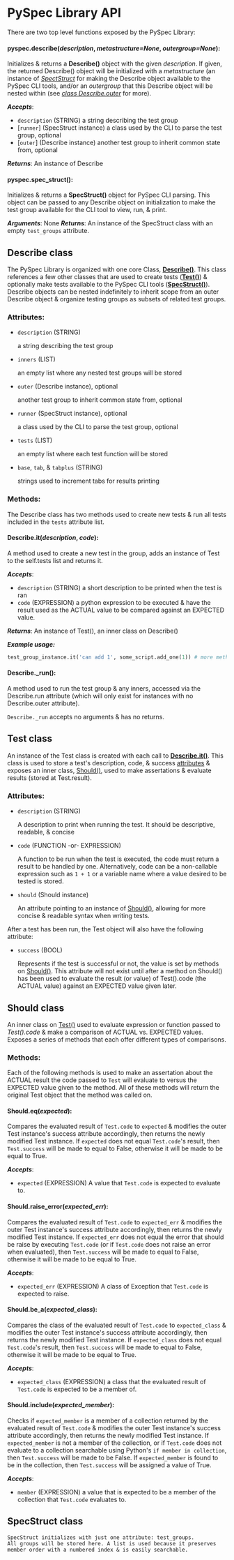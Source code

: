 PySpec Library API
==================

There are two top level functions exposed by the PySpec Library:

#### pyspec.describe(_description_, _metastructure=None_, _outergroup=None_):

Initializes & returns a **Describe()** object with the given _description_. If given,
the returned Describe() object will be initialized with a _metastructure_ (an 
instance of _[SpectStruct](#specstruct-class)_ for making the Describe object available 
to the PySpec CLI tools, and/or an _outergroup_ that this Describe object will be 
nested within (see _[class Describe.outer](#describe-class)_ for more).

_**Accepts**_:

- `description` (STRING) a string describing the test group
- [`runner`] \(SpecStruct instance) a class used by the CLI to parse the test group, optional
- [`outer`] \(Describe instance) another test group to inherit common state from, optional

_**Returns**_: An instance of Describe

#### pyspec.spec_struct():

Initializes & returns a **SpecStruct()** object for PySpec CLI parsing. This 
object can be passed to any Describe object on initialization to make the test
group available for the CLI tool to view, run, & print.

_**Arguments**_: None
_**Returns**_: An instance of the SpecStruct class with an empty `test_groups` attribute.


Describe class
--------------

The PySpec Library is organized with one core Class, **[Describe()](#describe-class)**. 
This class references a few other classes that are used to create tests 
(**[Test()](#test-class)**) & optionally make tests available to the PySpec CLI tools 
(**[SpecStruct()](#specstruct-class)**). Describe objects can be nested indefinitely 
to inherit scope from an outer Describe object & organize testing groups as subsets of 
related test groups. 


### Attributes:

- `description` (STRING)

  a string describing the test group

- `inners` (LIST)			

  an empty list where any nested test groups will be stored

- `outer` (Describe instance), optional

  another test group to inherit common state from, optional
  
- `runner` (SpecStruct instance), optional 
  
  a class used by the CLI to parse the test group, optional

- `tests` (LIST)			

  an empty list where each test function will be stored

- `base`, `tab`, & `tabplus` (STRING)		
  
  strings used to increment tabs for results printing


### Methods:

The Describe class has two methods used to create new tests & run all tests 
included in the `tests` attribute list.

#### Describe.it(_description_, _code_):

A method used to create a new test in the group, adds an instance of Test to
the self.tests list and returns it.

_**Accepts**_:

- `description` (STRING) a short description to be printed when the test is ran
- `code` (EXPRESSION) a python expression to be executed & have the result used as 
the ACTUAL value to be compared against an EXPECTED value.

_**Returns**_: An instance of Test(), an inner class on Describe()

_**Example usage:**_

```python
test_group_instance.it('can add 1', some_script.add_one(1)) # more methods follow...
```

#### Describe.\_run():

A method used to run the test group & any inners, accessed via the 
Describe.run attribute (which will only exist for instances with no
Describe.outer attribute).

`Describe._run` accepts no arguments & has no returns.


Test class
----------

An instance of the Test class is created with each call to 
**[Describe.it()](describeitdescription-code)**. This class is used to store a 
test's description, code, & success [attributes](#test-attributes) & exposes an 
inner class, [Should()](#should-class), used to make assertations & evaluate 
results (stored at Test.result).

### Attributes:

- `description` (STRING) 

  A description to print when running the test. It should be descriptive, 
  readable, & concise

- `code` (FUNCTION -or- EXPRESSION)

  A function to be run when the test is executed, the code must return a result 
  to be handled by one. Alternatively, code can be a non-callable expression such as 
  `1 + 1` or a variable name where a value desired to be tested is stored.

- `should` (Should instance)

  An attribute pointing to an instance of [Should()](#should-class), allowing for more
  concise & readable syntax when writing tests.

After a test has been run, the Test object will also have the following attribute: 

- `success` (BOOL)

  Represents if the test is successful or not, the value is set by methods on 
  [Should()](#should-class). This attribute will not exist until after a method on Should()
  has been used to evaluate the result (or value) of Test().code (the ACTUAL value) against 
  an EXPECTED value given later.


Should class
------------

An inner class on [Test()](#test-class) used to evaluate expression or function passed to 
_Test().code_ & make a comparison of ACTUAL vs. EXPECTED values. Exposes a series of methods 
that each offer different types of comparisons.

### Methods:

Each of the following methods is used to make an assertation about the ACTUAL result the code 
passed to `Test` will evaluate to versus the EXPECTED value given to the method. All of these 
methods will return the original Test object that the method was called on.

#### Should.eq(_expected_):

Compares the evaluated result of `Test.code` to `expected` & modifies the outer Test 
instance's success attribute accordingly, then returns the newly modified Test instance. If 
`expected` does not equal `Test.code`'s result, then `Test.success` will be made to equal 
to False, otherwise it will be made to be equal to True.

_**Accepts**_:

- `expected` (EXPRESSION) A value that `Test.code` is expected to evaluate to.

#### Should.raise\_error(_expected\_err_):

Compares the evaluated result of `Test.code` to `expected_err` & modifies the outer Test 
instance's success attribute accordingly, then returns the newly modified Test instance. 
If `expected_err` does not equal the error that should be raise by executing `Test.code` 
(or if `Test.code` does not raise an error when evaluated), then `Test.success` will be 
made to equal to False, otherwise it will be made to be equal to True.

_**Accepts**_:

- `expected_err` (EXPRESSION) A class of Exception that `Test.code` is expected to raise.

#### Should.be\_a(_expected\_class_):

Compares the class of the evaluated result of `Test.code` to `expected_class` & modifies the 
outer Test instance's success attribute accordingly, then returns the newly modified Test 
instance. If `expected_class` does not equal `Test.code`'s result, then `Test.success` will 
be made to equal to False, otherwise it will be made to be equal to True.

_**Accepts**_:

- `expected_class` (EXPRESSION) a class that the evaluated result of `Test.code` is
  expected to be a member of.

#### Should.include(_expected\_member_):

Checks if `expected_member` is a member of a collection returned by the evaluated result of 
`Test.code` & modifies the outer Test instance's success attribute accordingly, then returns 
the newly modified Test instance. If `expected_member` is not a member of the collection, or if 
`Test.code` does not evaluate to a collection searchable using Python's `if member in collection`, 
then `Test.success` will be made to be False. If `expected_member` is found to be in the 
collection, then `Test.success` will be assigned a value of True.

_**Accepts**_:

- `member` (EXPRESSION) a value that is expected to be a member of the collection that `Test.code` 
  evaluates to.


SpecStruct class
----------------

    SpecStruct initializes with just one attribute: test_groups.
    All groups will be stored here. A list is used because it preserves
    member order with a numbered index & is easily searchable.
